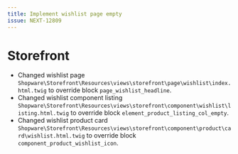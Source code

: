 ```yaml
---
title: Implement wishlist page empty
issue: NEXT-12809
---
```

# Storefront
* Changed wishlist page `Shopware\Storefront\Resources\views\storefront\page\wishlist\index.html.twig` to override block `page_wishlist_headline`.
* Changed wishlist component listing `Shopware\Storefront\Resources\views\storefront\component\wishlist\listing.html.twig` to override block `element_product_listing_col_empty`.
* Changed wishlist product card `Shopware\Storefront\Resources\views\storefront\component\product\card\wishlist.html.twig` to override block `component_product_wishlist_icon`.
